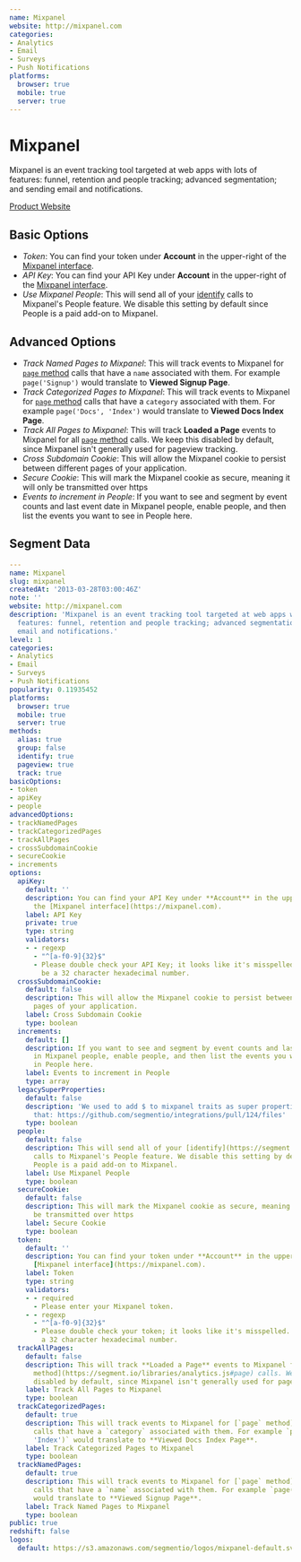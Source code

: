 ```yaml
---
name: Mixpanel
website: http://mixpanel.com
categories:
- Analytics
- Email
- Surveys
- Push Notifications
platforms:
  browser: true
  mobile: true
  server: true
---
```


# Mixpanel

Mixpanel is an event tracking tool targeted at web apps with lots of features: funnel, retention and people tracking; advanced segmentation; and sending email and notifications.

[Product Website](http://mixpanel.com)

## Basic Options

- *Token*: You can find your token under **Account** in the upper-right of the [Mixpanel interface](https://mixpanel.com).
- *API Key*: You can find your API Key under **Account** in the upper-right of the [Mixpanel interface](https://mixpanel.com).
- *Use Mixpanel People*: This will send all of your [identify](https://segment.io/docs/methods/identify) calls to Mixpanel's People feature. We disable this setting by default since People is a paid add-on to Mixpanel.

## Advanced Options

- *Track Named Pages to Mixpanel*: This will track events to Mixpanel for [`page` method](https://segment.io/libraries/analytics.js#page) calls that have a `name` associated with them. For example `page('Signup')` would translate to **Viewed Signup Page**.
- *Track Categorized Pages to Mixpanel*: This will track events to Mixpanel for [`page` method](https://segment.io/libraries/analytics.js#page) calls that have a `category` associated with them. For example `page('Docs', 'Index')` would translate to **Viewed Docs Index Page**.
- *Track All Pages to Mixpanel*: This will track **Loaded a Page** events to Mixpanel for all [`page` method](https://segment.io/libraries/analytics.js#page) calls. We keep this disabled by default, since Mixpanel isn't generally used for pageview tracking.
- *Cross Subdomain Cookie*: This will allow the Mixpanel cookie to persist between different pages of your application.
- *Secure Cookie*: This will mark the Mixpanel cookie as secure, meaning it will only be transmitted over https
- *Events to increment in People*: If you want to see and segment by event counts and last event date in Mixpanel people, enable people, and then list the events you want to see in People here.

## Segment Data
```yaml
---
name: Mixpanel
slug: mixpanel
createdAt: '2013-03-28T03:00:46Z'
note: ''
website: http://mixpanel.com
description: 'Mixpanel is an event tracking tool targeted at web apps with lots of
  features: funnel, retention and people tracking; advanced segmentation; and sending
  email and notifications.'
level: 1
categories:
- Analytics
- Email
- Surveys
- Push Notifications
popularity: 0.11935452
platforms:
  browser: true
  mobile: true
  server: true
methods:
  alias: true
  group: false
  identify: true
  pageview: true
  track: true
basicOptions:
- token
- apiKey
- people
advancedOptions:
- trackNamedPages
- trackCategorizedPages
- trackAllPages
- crossSubdomainCookie
- secureCookie
- increments
options:
  apiKey:
    default: ''
    description: You can find your API Key under **Account** in the upper-right of
      the [Mixpanel interface](https://mixpanel.com).
    label: API Key
    private: true
    type: string
    validators:
    - - regexp
      - "^[a-f0-9]{32}$"
      - Please double check your API Key; it looks like it's misspelled. It should
        be a 32 character hexadecimal number.
  crossSubdomainCookie:
    default: false
    description: This will allow the Mixpanel cookie to persist between different
      pages of your application.
    label: Cross Subdomain Cookie
    type: boolean
  increments:
    default: []
    description: If you want to see and segment by event counts and last event date
      in Mixpanel people, enable people, and then list the events you want to see
      in People here.
    label: Events to increment in People
    type: array
  legacySuperProperties:
    default: false
    description: 'We used to add $ to mixpanel traits as super properties. This fixes
      that: https://github.com/segmentio/integrations/pull/124/files'
    type: boolean
  people:
    default: false
    description: This will send all of your [identify](https://segment.io/docs/methods/identify)
      calls to Mixpanel's People feature. We disable this setting by default since
      People is a paid add-on to Mixpanel.
    label: Use Mixpanel People
    type: boolean
  secureCookie:
    default: false
    description: This will mark the Mixpanel cookie as secure, meaning it will only
      be transmitted over https
    label: Secure Cookie
    type: boolean
  token:
    default: ''
    description: You can find your token under **Account** in the upper-right of the
      [Mixpanel interface](https://mixpanel.com).
    label: Token
    type: string
    validators:
    - - required
      - Please enter your Mixpanel token.
    - - regexp
      - "^[a-f0-9]{32}$"
      - Please double check your token; it looks like it's misspelled. It should be
        a 32 character hexadecimal number.
  trackAllPages:
    default: false
    description: This will track **Loaded a Page** events to Mixpanel for all [`page`
      method](https://segment.io/libraries/analytics.js#page) calls. We keep this
      disabled by default, since Mixpanel isn't generally used for pageview tracking.
    label: Track All Pages to Mixpanel
    type: boolean
  trackCategorizedPages:
    default: true
    description: This will track events to Mixpanel for [`page` method](https://segment.io/libraries/analytics.js#page)
      calls that have a `category` associated with them. For example `page('Docs',
      'Index')` would translate to **Viewed Docs Index Page**.
    label: Track Categorized Pages to Mixpanel
    type: boolean
  trackNamedPages:
    default: true
    description: This will track events to Mixpanel for [`page` method](https://segment.io/libraries/analytics.js#page)
      calls that have a `name` associated with them. For example `page('Signup')`
      would translate to **Viewed Signup Page**.
    label: Track Named Pages to Mixpanel
    type: boolean
public: true
redshift: false
logos:
  default: https://s3.amazonaws.com/segmentio/logos/mixpanel-default.svg

```

